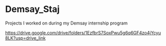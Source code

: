 # Demsay_Staj
 
Projects I worked on during my Demsay internship program

https://drive.google.com/drive/folders/1EzfbrS7SoxPwu5g6q6GF4zo4jYcyu8LK?usp=drive_link
